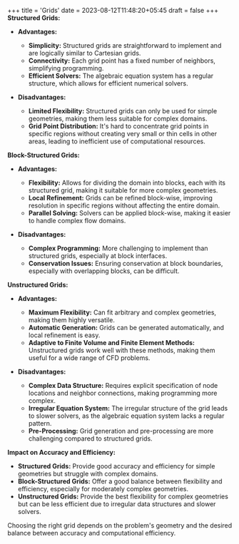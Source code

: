 +++
title = 'Grids'
date = 2023-08-12T11:48:20+05:45
draft = false
+++
**Structured Grids:**
- **Advantages:**
  - **Simplicity:** Structured grids are straightforward to implement and are logically similar to Cartesian grids.
  - **Connectivity:** Each grid point has a fixed number of neighbors, simplifying programming.
  - **Efficient Solvers:** The algebraic equation system has a regular structure, which allows for efficient numerical solvers.
  
- **Disadvantages:**
  - **Limited Flexibility:** Structured grids can only be used for simple geometries, making them less suitable for complex domains.
  - **Grid Point Distribution:** It's hard to concentrate grid points in specific regions without creating very small or thin cells in other areas, leading to inefficient use of computational resources.

**Block-Structured Grids:**
- **Advantages:**
  - **Flexibility:** Allows for dividing the domain into blocks, each with its structured grid, making it suitable for more complex geometries.
  - **Local Refinement:** Grids can be refined block-wise, improving resolution in specific regions without affecting the entire domain.
  - **Parallel Solving:** Solvers can be applied block-wise, making it easier to handle complex flow domains.
  
- **Disadvantages:**
  - **Complex Programming:** More challenging to implement than structured grids, especially at block interfaces.
  - **Conservation Issues:** Ensuring conservation at block boundaries, especially with overlapping blocks, can be difficult.

**Unstructured Grids:**
- **Advantages:**
  - **Maximum Flexibility:** Can fit arbitrary and complex geometries, making them highly versatile.
  - **Automatic Generation:** Grids can be generated automatically, and local refinement is easy.
  - **Adaptive to Finite Volume and Finite Element Methods:** Unstructured grids work well with these methods, making them useful for a wide range of CFD problems.
  
- **Disadvantages:**
  - **Complex Data Structure:** Requires explicit specification of node locations and neighbor connections, making programming more complex.
  - **Irregular Equation System:** The irregular structure of the grid leads to slower solvers, as the algebraic equation system lacks a regular pattern.
  - **Pre-Processing:** Grid generation and pre-processing are more challenging compared to structured grids.

**Impact on Accuracy and Efficiency:**
- **Structured Grids:** Provide good accuracy and efficiency for simple geometries but struggle with complex domains.
- **Block-Structured Grids:** Offer a good balance between flexibility and efficiency, especially for moderately complex geometries.
- **Unstructured Grids:** Provide the best flexibility for complex geometries but can be less efficient due to irregular data structures and slower solvers.

Choosing the right grid depends on the problem's geometry and the desired balance between accuracy and computational efficiency.